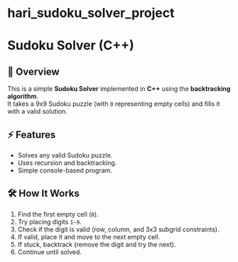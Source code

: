 # hari_sudoku_solver_project
# Sudoku Solver (C++)

## 📌 Overview
This is a simple **Sudoku Solver** implemented in **C++** using the **backtracking algorithm**.  
It takes a 9x9 Sudoku puzzle (with `0` representing empty cells) and fills it with a valid solution.

## ⚡ Features
- Solves any valid Sudoku puzzle.
- Uses recursion and backtracking.
- Simple console-based program.

## 🛠️ How It Works
1. Find the first empty cell (`0`).
2. Try placing digits `1–9`.
3. Check if the digit is valid (row, column, and 3x3 subgrid constraints).
4. If valid, place it and move to the next empty cell.
5. If stuck, backtrack (remove the digit and try the next).
6. Continue until solved.
